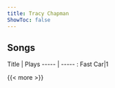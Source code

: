 ```yaml
---
title: Tracy Chapman
ShowToc: false
---
```


## Songs
Title | Plays 
----- | ----- : 
Fast Car|1

{{< more >}}
